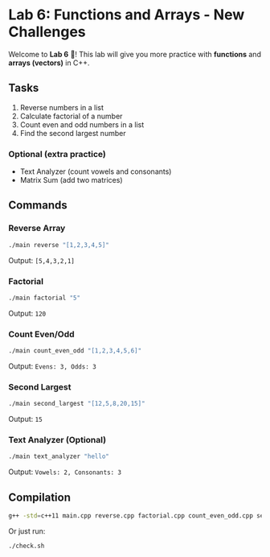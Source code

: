 # Lab 6: Functions and Arrays - New Challenges

Welcome to **Lab 6** 🚀! This lab will give you more practice with **functions** and **arrays (vectors)** in C++.

## Tasks

1. Reverse numbers in a list  
2. Calculate factorial of a number  
3. Count even and odd numbers in a list  
4. Find the second largest number  

### Optional (extra practice)
- Text Analyzer (count vowels and consonants)  
- Matrix Sum (add two matrices)  

## Commands

### Reverse Array
```bash
./main reverse "[1,2,3,4,5]"
```
Output: `[5,4,3,2,1]`

### Factorial
```bash
./main factorial "5"
```
Output: `120`

### Count Even/Odd
```bash
./main count_even_odd "[1,2,3,4,5,6]"
```
Output: `Evens: 3, Odds: 3`

### Second Largest
```bash
./main second_largest "[12,5,8,20,15]"
```
Output: `15`

### Text Analyzer (Optional)
```bash
./main text_analyzer "hello"
```
Output: `Vowels: 2, Consonants: 3`

## Compilation
```bash
g++ -std=c++11 main.cpp reverse.cpp factorial.cpp count_even_odd.cpp second_largest.cpp text_analyzer.cpp matrix_sum.cpp -o main
```

Or just run:
```bash
./check.sh
```
